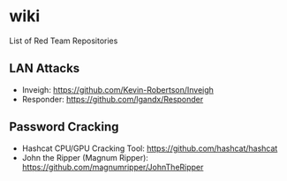 # wiki
List of Red Team Repositories


## LAN Attacks

- Inveigh: https://github.com/Kevin-Robertson/Inveigh
- Responder: https://github.com/lgandx/Responder

## Password Cracking

- Hashcat CPU/GPU Cracking Tool: https://github.com/hashcat/hashcat
- John the Ripper (Magnum Ripper): https://github.com/magnumripper/JohnTheRipper

